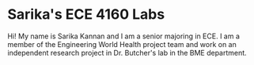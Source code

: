 # Sarika's ECE 4160 Labs


Hi! My name is Sarika Kannan and I am a senior majoring in ECE. I am a member of the Engineering World Health project team and work on an independent research project in Dr. Butcher's lab in the BME department.
